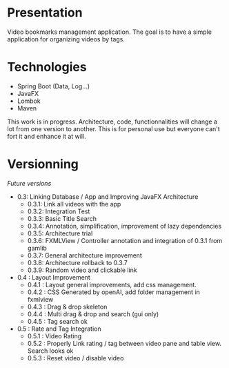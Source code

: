 # Presentation

Video bookmarks management application. The goal is to have a simple application for organizing videos by tags.

# Technologies
  - Spring Boot (Data, Log...)
  - JavaFX
  - Lombok
  - Maven

This work is in progress. Architecture, code, functionnalities will change a lot from one version to another. This is for personal use but everyone can't fort it and enhance it at will.

# Versionning
*Future versions*

- 0.3: Linking Database / App and Improving JavaFX Architecture
  - 0.3.1: Link all videos with the app
  - 0.3.2: Integration Test
  - 0.3.3: Basic Title Search
  - 0.3.4: Annotation, simplification, improvement of lazy dependencies
  - 0.3.5: Architecture trial
  - 0.3.6: FXMLView / Controller annotation and integration of 0.3.1 from gamlib
  - 0.3.7: General architecture improvement
  - 0.3.8: Architecture rollback to 0.3.7
  - 0.3.9: Random video and clickable link
- 0.4 : Layout Improvement
  - 0.4.1 : Layout general improvements, add css management.
  - 0.4.2 : CSS Generated by openAI, add folder management in fxmlview
  - 0.4.3 : Drag & drop skeleton
  - 0.4.4 : Multi drag & drop and search (gui only)
  - 0.4.5 : Tag search ok
- 0.5 : Rate and Tag Integration
  - 0.5.1 : Video Rating
  - 0.5.2 : Properly Link rating / tag between video pane and table view. Search looks ok
  - 0.5.3 : Reset video / disable video
